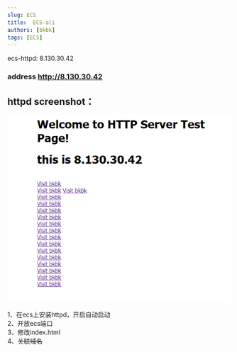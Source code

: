 ```yaml
---
slug: ECS
title:  ECS-ali 
authors: [bkbk]
tags: [ECS]
---
```

 
ecs-httpd: 8.130.30.42 

### address [http://8.130.30.42 ](http://8.130.30.42 )

## httpd screenshot：
![httpd](./ecs.png)


 
1、在ecs上安装httpd，开启自动启动  
2、开放ecs端口  
3、修改index.html  
4、~~关联域名~~  
